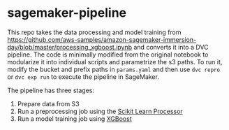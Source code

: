 # sagemaker-pipeline

This repo takes the data processing and model training from https://github.com/aws-samples/amazon-sagemaker-immersion-day/blob/master/processing_xgboost.ipynb and converts it into a DVC pipeline. The code is minimally modified from the original notebook to modularize it into individual scripts and parametrize the s3 paths. To run it, modify the bucket and prefix paths in `params.yaml` and then use `dvc repro` or `dvc exp run` to execute the pipeline in SageMaker.

The pipeline has three stages:

1. Prepare data from S3
2. Run a preprocessing job using the [Scikit Learn Processor](https://sagemaker.readthedocs.io/en/stable/frameworks/sklearn/sagemaker.sklearn.html#scikit-learn-processor)
3. Run a model training job using [XGBoost](https://sagemaker.readthedocs.io/en/stable/frameworks/xgboost/using_xgboost.html)

